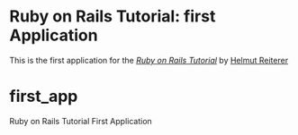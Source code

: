 # Ruby on Rails Tutorial: first Application

This is the first application for the [*Ruby on Rails Tutorial*](http://helmut-reiterer.com/) by [Helmut Reiterer](http://helmut-reiterer.com/)

first_app
=========

Ruby on Rails Tutorial First Application 